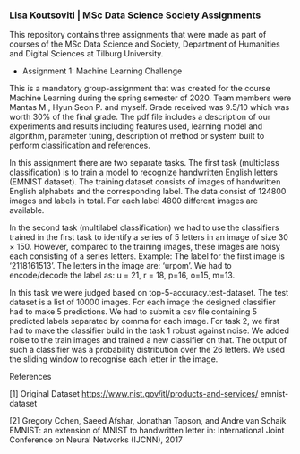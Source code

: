 ### Lisa Koutsoviti | MSc Data Science Society Assignments

This repository contains three assignments that were made as part of courses of the MSc Data Science and Society, Department of Humanities and Digital Sciences at Tilburg University.

- Assignment 1: Machine Learning Challenge

This is a mandatory group-assignment that was created for the course Machine Learning during the spring semester of 2020. Team members were Mantas M., Hyun Seon P. and myself. Grade received was 9.5/10 which was worth 30% of the final grade.
The pdf file includes a description of our experiments and results including features used, learning model and algorithm, parameter tuning, description of method or system built to perform classification and references.

In this assignment there are two separate tasks. The first task (multiclass classification) is to train a model to recognize handwritten English letters (EMNIST dataset). The training dataset consists of images of handwritten English alphabets and the corresponding label. The data consist of 124800 images and labels in total. For each label 4800 different images are available.

In the second task (multilabel classification) we had to use the classifiers trained in the first task to identify a series of 5 letters in an image of size 30 × 150. However, compared to the training images, these images are noisy each consisting of a series letters. Example: The label for the first image is ‘2118161513’. The letters in the image are: ‘urpom’. We had to encode/decode the label as: u = 21, r = 18, p=16, o=15, m=13.

In this task we were judged based on top-5-accuracy.test-dataset. The test dataset is a list of 10000 images. For each image the designed classifier had to make 5 predictions. We had to submit a csv file containing 5 predicted labels separated by comma for each image. For task 2, we first had to make the classifier build in the task 1 robust against noise. We added noise to the train images and trained a new classifier on that. The output of such a classifier was a probability distribution over the 26 letters. We used the sliding window to recognise each letter in the image.

References

[1] Original Dataset https://www.nist.gov/itl/products-and-services/ emnist-dataset

[2] Gregory Cohen, Saeed Afshar, Jonathan Tapson, and Andre van Schaik EMNIST: an extension of MNIST to handwritten letter in: International Joint Conference on Neural Networks (IJCNN), 2017
